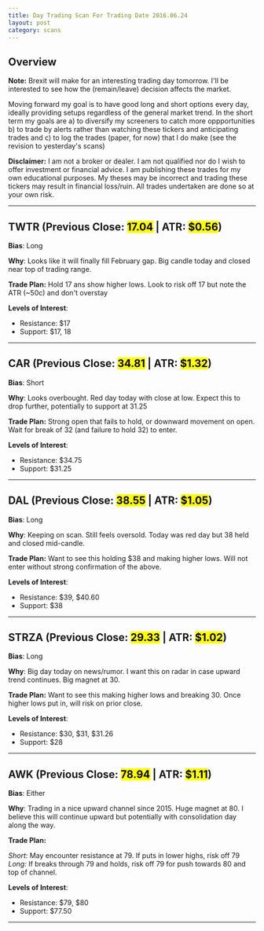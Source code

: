 ```yaml
---
title: Day Trading Scan For Trading Date 2016.06.24
layout: post
category: scans
---
```


Overview
--- 

**Note:** Brexit will make for an interesting trading day tomorrow. I'll be interested to see how the (remain/leave) decision affects the market.

Moving forward my goal is to have good long and short options every day, ideally providing setups regardless of the general market trend. In the short term my goals are a) to diversify my screeners to catch more oppportunities b) to trade by alerts rather than watching these tickers and anticipating trades and c) to log the trades (paper, for now) that I do make (see the revision to yesterday's scans)

**Disclaimer:** I am not a broker or dealer. I am not qualified nor do I wish to offer investment or financial advice. I am publishing these trades for my own educational purposes. My theses may be incorrect and trading these tickers may result in financial loss/ruin. All trades undertaken are done so at your own risk.

***

TWTR (Previous Close: <mark>17.04</mark> | ATR: <mark>$0.56</mark>)
---
**Bias**: Long

**Why**: Looks like it will finally fill February gap. Big candle today and closed near top of trading range. 

**Trade Plan:** Hold 17 ans show higher lows. Look to risk off 17 but note the ATR (~50c) and don't overstay

**Levels of Interest**:

* Resistance: $17
* Support: $17, 18

***

CAR (Previous Close: <mark>34.81</mark> | ATR: <mark>$1.32</mark>)
---
**Bias**: Short

**Why**: Looks overbought. Red day today with close at low. Expect this to drop further, potentially to support at 31.25 

**Trade Plan:** Strong open that fails to hold, or downward movement on open. Wait for break of 32 (and failure to hold 32) to enter. 

**Levels of Interest**:

* Resistance: $34.75
* Support: $31.25


***

DAL (Previous Close: <mark>38.55</mark> | ATR: <mark>$1.05</mark>)
---
**Bias**: Long

**Why**: Keeping on scan. Still feels oversold. Today was red day but 38 held and closed mid-candle.

**Trade Plan:**  Want to see this holding $38 and making higher lows. Will not enter without strong confirmation of the above.

**Levels of Interest**:

* Resistance: $39, $40.60
* Support: $38

***

STRZA (Previous Close: <mark>29.33</mark> | ATR: <mark>$1.02</mark>)
---
**Bias**: Long

**Why**: Big day today on news/rumor. I want this on radar in case upward trend continues. Big magnet at 30.

**Trade Plan:**  Want to see this making higher lows and breaking 30. Once higher lows put in, will risk on prior close.

**Levels of Interest**:

* Resistance: $30, $31, $31.26
* Support: $28

***

AWK (Previous Close: <mark>78.94</mark> | ATR: <mark>$1.11</mark>)
---
**Bias**: Either

**Why**: Trading in a nice upward channel since 2015. Huge magnet at 80. I believe this will continue upward but potentially with consolidation day along the way.

**Trade Plan:** 

*Short:* May encounter resistance at 79. If puts in lower highs, risk off 79
*Long:* If breaks through 79 and holds, risk off 79 for push towards 80 and top of channel. 


**Levels of Interest**:

* Resistance: $79, $80
* Support: $77.50

***


